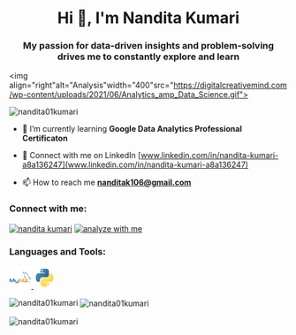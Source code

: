 <h1 align="center">Hi 👋, I'm Nandita Kumari</h1>
<h3 align="center">My passion for data-driven insights and problem-solving drives me to constantly explore and learn</h3>

<img align="right"alt="Analysis"width="400"src="https://digitalcreativemind.com/wp-content/uploads/2021/06/Analytics_amp_Data_Science.gif">

<p align="left"> <img src="https://komarev.com/ghpvc/?username=nandita01kumari&label=Profile%20views&color=0e75b6&style=flat" alt="nandita01kumari" /> </p>

- 🌱 I’m currently learning **Google Data Analytics Professional Certificaton**

- 📱 Connect with me on LinkedIn [www.linkedin.com/in/nandita-kumari-a8a136247](www.linkedin.com/in/nandita-kumari-a8a136247)

- 📫 How to reach me **nanditak106@gmail.com**

<h3 align="left">Connect with me:</h3>
<p align="left">
<a href="https://linkedin.com/in/nandita kumari" target="blank"><img align="center" src="https://raw.githubusercontent.com/rahuldkjain/github-profile-readme-generator/master/src/images/icons/Social/linked-in-alt.svg" alt="nandita kumari" height="30" width="40" /></a>
<a href="https://www.youtube.com/c/analyze with me" target="blank"><img align="center" src="https://raw.githubusercontent.com/rahuldkjain/github-profile-readme-generator/master/src/images/icons/Social/youtube.svg" alt="analyze with me" height="30" width="40" /></a>
</p>

<h3 align="left">Languages and Tools:</h3>
<p align="left"> <a href="https://www.mysql.com/" target="_blank" rel="noreferrer"> <img src="https://raw.githubusercontent.com/devicons/devicon/master/icons/mysql/mysql-original-wordmark.svg" alt="mysql" width="40" height="40"/> </a> <a href="https://www.python.org" target="_blank" rel="noreferrer"> <img src="https://raw.githubusercontent.com/devicons/devicon/master/icons/python/python-original.svg" alt="python" width="40" height="40"/> </a> </p>

<p><img align="left" src="https://github-readme-stats.vercel.app/api/top-langs?username=nandita01kumari&show_icons=true&locale=en&layout=compact" alt="nandita01kumari" /></p>

<p>&nbsp;<img align="center" src="https://github-readme-stats.vercel.app/api?username=nandita01kumari&show_icons=true&locale=en" alt="nandita01kumari" /></p>

<p><img align="center" src="https://github-readme-streak-stats.herokuapp.com/?user=nandita01kumari&" alt="nandita01kumari" /></p>
